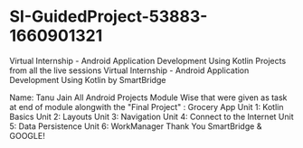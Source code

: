 # SI-GuidedProject-53883-1660901321
Virtual Internship - Android Application Development Using Kotlin
Projects from all the live sessions
Virtual Internship - Android Application Development Using Kotlin by SmartBridge

Name: Tanu Jain
All Android Projects Module Wise that were given as task at end of module alongwith the "Final Project" : Grocery App
Unit 1: Kotlin Basics
Unit 2: Layouts
Unit 3: Navigation
Unit 4: Connect to the Internet
Unit 5: Data Persistence
Unit 6: WorkManager
Thank You SmartBridge & GOOGLE!
